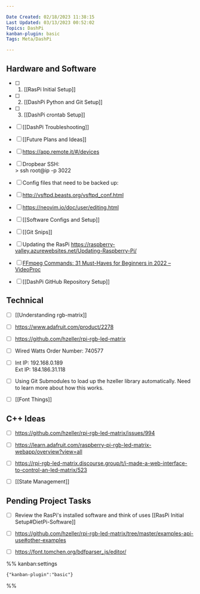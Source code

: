```yaml
---

Date Created: 02/18/2023 11:38:15
Last Updated: 03/13/2023 00:52:02
Topics: DashPi
kanban-plugin: basic
Tags: Meta/DashPi

---
```


## Hardware and Software

- [ ] 1. [[RasPi Initial Setup]]
- [ ] 2. [[DashPi Python and Git Setup]]
- [ ] 3. [[DashPi crontab Setup]]
- [ ] [[DashPi Troubleshooting]]
- [ ] [[Future Plans and Ideas]]
- [ ] https://app.remote.it/#/devices
- [ ] Dropbear SSH:<br>> ssh root@ip -p 3022
- [ ] Config files that need to be backed up:
- [ ] http://vsftpd.beasts.org/vsftpd_conf.html
- [ ] https://neovim.io/doc/user/editing.html
- [ ] [[Software Configs and Setup]]
- [ ] [[Git Snips]]
- [ ] Updating the RasPi https://raspberry-valley.azurewebsites.net/Updating-Raspberry-Pi/
- [ ] [FFmpeg Commands: 31 Must-Haves for Beginners in 2022 – VideoProc](https://www.videoproc.com/resource/ffmpeg-commands.htm)
- [ ] [[DashPi GitHub Repository Setup]]


## Technical

- [ ] [[Understanding rgb-matrix]]
- [ ] https://www.adafruit.com/product/2278
- [ ] https://github.com/hzeller/rpi-rgb-led-matrix
- [ ] Wired Watts Order Number: 740577
- [ ] Int IP: 192.168.0.189<br>Ext IP: 184.186.31.118
- [ ] Using Git Submodules to load up the hzeller library automatically. Need to learn more about how this works.
- [ ] [[Font Things]]


## C++ Ideas

- [ ] https://github.com/hzeller/rpi-rgb-led-matrix/issues/994
- [ ] https://learn.adafruit.com/raspberry-pi-rgb-led-matrix-webapp/overview?view=all
- [ ] https://rpi-rgb-led-matrix.discourse.group/t/i-made-a-web-interface-to-control-an-led-matrix/523
- [ ] [[State Management]]


## Pending Project Tasks

- [ ] Review the RasPi's installed software and think of uses [[RasPi Initial Setup#DietPi-Software]]
- [ ] https://github.com/hzeller/rpi-rgb-led-matrix/tree/master/examples-api-use#other-examples
- [ ] https://font.tomchen.org/bdfparser_js/editor/




%% kanban:settings
```
{"kanban-plugin":"basic"}
```
%%